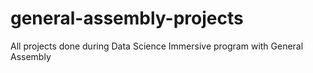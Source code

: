 # general-assembly-projects
All projects done during Data Science Immersive program with General Assembly
